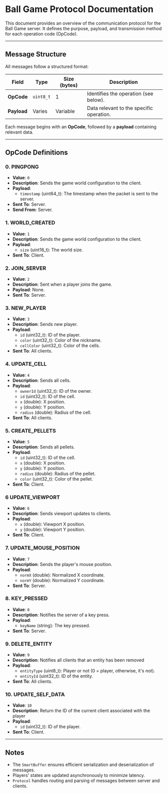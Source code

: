 # Ball Game Protocol Documentation

This document provides an overview of the communication protocol for the Ball Game server. It defines the purpose, payload, and transmission method for each operation code (OpCode).

---

## Message Structure
All messages follow a structured format:

| Field       | Type      | Size (bytes) | Description                               |
|-------------|-----------|--------------|-------------------------------------------|
| **OpCode**  | `uint8_t` | 1            | Identifies the operation (see below).     |
| **Payload** | Varies    | Variable     | Data relevant to the specific operation.  |

Each message begins with an **OpCode**, followed by a **payload** containing relevant data.

---

## OpCode Definitions

### 0. **PINGPONG**
- **Value**: `0`
- **Description**: Sends the game world configuration to the client.
- **Payload**:
  - `timestamp` (uint64_t): The timestamp when the packet is sent to the server.
- **Sent To**: Server.
- **Send From**: Server.

### 1. **WORLD_CREATED**
- **Value**: `1`
- **Description**: Sends the game world configuration to the client.
- **Payload**:
  - `size` (uint16_t): The world size.
- **Sent To**: Client.

### 2. **JOIN_SERVER**
- **Value**: `2`
- **Description**: Sent when a player joins the game.
- **Payload**: None.
- **Sent To**: Server.

### 3. **NEW_PLAYER**
- **Value**: `3`
- **Description**: Sends new player.
- **Payload**:
  - `id` (uint32_t): ID of the player.
  - `color` (uint32_t): Color of the nickname.
  - `cellColor` (uint32_t): Color of the cells.
- **Sent To**: All clients.

### 4. **UPDATE_CELL**
- **Value**: `4`
- **Description**: Sends all cells.
- **Payload**:
  - `ownerId` (uint32_t): ID of the owner.
  - `id` (uint32_t): ID of the cell.
  - `x` (double): X position.
  - `y` (double): Y position.
  - `radius` (double): Radius of the cell.
- **Sent To**: All clients.

### 5. **CREATE_PELLETS**
- **Value**: `5`
- **Description**: Sends all pellets.
- **Payload**:
  - `id` (uint32_t): ID of the cell.
  - `x` (double): X position.
  - `y` (double): Y position.
  - `radius` (double): Radius of the pellet.
  - `color` (uint32_t): Color of the pellet.
- **Sent To**: Client.

### 6 **UPDATE_VIEWPORT**
- **Value**: `6`
- **Description**: Sends viewport updates to clients.
- **Payload**:
  - `x` (double): Viewport X position.
  - `y` (double): Viewport Y position.
- **Sent To**: Client.

### 7. **UPDATE_MOUSE_POSITION**
- **Value**: `7`
- **Description**: Sends the player's mouse position.
- **Payload**:
  - `normX` (double): Normalized X coordinate.
  - `normY` (double): Normalized Y coordinate.
- **Sent To**: Server.

### 8. **KEY_PRESSED**
- **Value**: `8`
- **Description**: Notifies the server of a key press.
- **Payload**:
  - `keyName` (string): The key pressed.
- **Sent To**: Server.

### 9. **DELETE_ENTITY**
- **Value**: `9`
- **Description**: Notifies all clients that an entity has been removed
- **Payload**:
  - `entityType` (uint8_t): Player or not (0 = player, otherwise, it's not).
  - `entityId` (uint32_t): ID of the entity.
- **Sent To**: All clients.

### 10. **UPDATE_SELF_DATA**
- **Value**: `10`
- **Description**: Return the ID of the current client associated with the player
- **Payload**:
  - `id` (uint32_t): ID of the player.
- **Sent To**: Client.

---

## Notes
- The `SmartBuffer` ensures efficient serialization and deserialization of messages.
- Players' states are updated asynchronously to minimize latency.
- `Protocol` handles routing and parsing of messages between server and clients.

